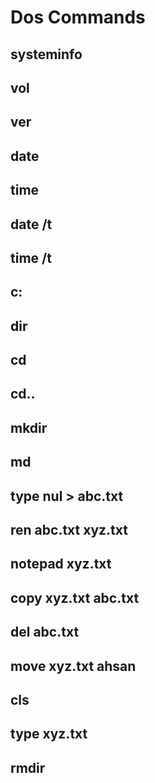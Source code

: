 # Dos Commands

## systeminfo
## vol
## ver
## date
## time
## date /t
## time /t
## c:
## dir
## cd
## cd..
## mkdir
## md
## type nul > abc.txt
## ren abc.txt xyz.txt 
## notepad xyz.txt
## copy xyz.txt abc.txt
## del abc.txt
## move xyz.txt ahsan
## cls
## type xyz.txt
## rmdir
